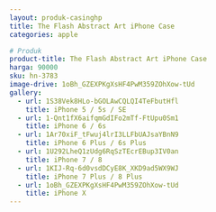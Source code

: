 ```yaml
---
layout: produk-casinghp
title: The Flash Abstract Art iPhone Case
categories: apple

# Produk
product-title: The Flash Abstract Art iPhone Case
harga: 90000
sku: hn-3783
image-drive: 1oBh_GZEXPKgXsHF4PwM359ZOhXow-tUd
gallery:
  - url: 1S38Vek8HLo-bGOLAwCQLQI4TeFbutHfl
    title: iPhone 5 / 5s / SE
  - url: 1-Qnt1fX6aifqmGdIFo2mTf-FtUpu0Sm1
    title: iPhone 6 / 6s
  - url: 1Ar70xiF_tFwuj4lrI3LLFbUAJsaYBnN9
    title: iPhone 6 Plus / 6s Plus
  - url: 1U292LheQ1zUdg6RqSzTEcrEBup3IV0an
    title: iPhone 7 / 8
  - url: 1KIJ-Rq-6d0vsdDCyE8K_XKD9ad5WX9WJ
    title: iPhone 7 Plus / 8 Plus
  - url: 1oBh_GZEXPKgXsHF4PwM359ZOhXow-tUd
    title: iPhone X
---
```

